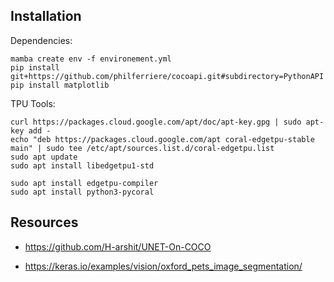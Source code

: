 ## Installation

Dependencies:

    mamba create env -f environement.yml
    pip install git+https://github.com/philferriere/cocoapi.git#subdirectory=PythonAPI
    pip install matplotlib

TPU Tools:

    curl https://packages.cloud.google.com/apt/doc/apt-key.gpg | sudo apt-key add -
    echo "deb https://packages.cloud.google.com/apt coral-edgetpu-stable main" | sudo tee /etc/apt/sources.list.d/coral-edgetpu.list
    sudo apt update
    sudo apt install libedgetpu1-std

    sudo apt install edgetpu-compiler	
    sudo apt install python3-pycoral


## Resources

* https://github.com/H-arshit/UNET-On-COCO

* https://keras.io/examples/vision/oxford_pets_image_segmentation/